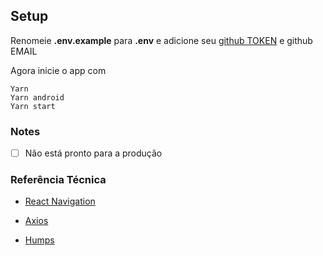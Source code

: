 ## Setup
Renomeie **.env.example** para **.env** e adicione seu [github TOKEN](https://github.com/settings/tokens) e github EMAIL</p>  

Agora inicie o app com
```
Yarn
Yarn android
Yarn start
```

### Notes
- [ ] Não está pronto para a produção

### Referência Técnica 

- [React Navigation](https://reactnavigation.org/)</p>
- [Axios](https://github.com/axios/axios)</p>
- [Humps](https://www.npmjs.com/package/humps)</p>
